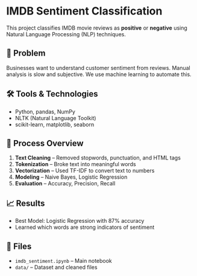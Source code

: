 # IMDB Sentiment Classification

This project classifies IMDB movie reviews as **positive** or **negative** using Natural Language Processing (NLP) techniques.

## 🎯 Problem

Businesses want to understand customer sentiment from reviews. Manual analysis is slow and subjective. We use machine learning to automate this.

## 🛠️ Tools & Technologies

- Python, pandas, NumPy  
- NLTK (Natural Language Toolkit)  
- scikit-learn, matplotlib, seaborn

## 🔄 Process Overview

1. **Text Cleaning** – Removed stopwords, punctuation, and HTML tags  
2. **Tokenization** – Broke text into meaningful words  
3. **Vectorization** – Used TF-IDF to convert text to numbers  
4. **Modeling** – Naive Bayes, Logistic Regression  
5. **Evaluation** – Accuracy, Precision, Recall

## 📈 Results

- Best Model: Logistic Regression with 87% accuracy  
- Learned which words are strong indicators of sentiment

## 📁 Files

- `imdb_sentiment.ipynb` – Main notebook  
- `data/` – Dataset and cleaned files
